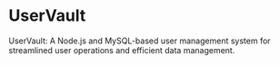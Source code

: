 # UserVault

UserVault: A Node.js and MySQL-based user management system for streamlined user operations and efficient data management.
